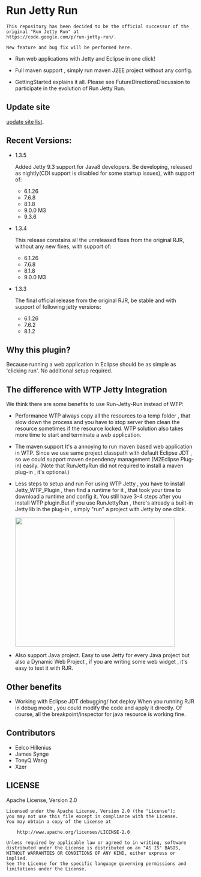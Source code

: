# Run Jetty Run

```
This repository has been decided to be the official successor of the original "Run Jetty Run" at
https://code.google.com/p/run-jetty-run/.

New feature and bug fix will be performed here.
```

- Run web applications with Jetty and Eclipse in one click!

- Full maven support , simply run maven J2EE project without any config.

- GettingStarted explains it all.  Please see FutureDirectionsDiscussion to participate in the evolution of Run Jetty Run.

## Update site

[update site list](http://xzer.github.io/run-jetty-run/).

## Recent Versions:

- 1.3.5

    Added Jetty 9.3 support for Java8 developers. Be developing, released as nightly(CDI support is disabled for some startup issues), with support of:

    - 6.1.26
    - 7.6.8
    - 8.1.8
    - 9.0.0 M3
    - 9.3.6 

- 1.3.4

    This release constains all the unreleased fixes from the original RJR, without any new fixes, with support of:
    
    - 6.1.26
    - 7.6.8
    - 8.1.8
    - 9.0.0 M3

- 1.3.3

    The final official release from the original RJR, be stable and with support of following jetty versions:
    
    - 6.1.26
    - 7.6.2
    - 8.1.2

## Why this plugin? ##

Because running a web application in Eclipse should be as simple as 'clicking run'. No additional setup required.


## The difference with WTP Jetty Integration ##

We think there are some benefits to use Run-Jetty-Run instead of WTP:

- Performance
    WTP always copy all the resources to a temp folder , that slow down the process and  you have to stop server then clean the resource sometimes if the resource locked. WTP solution also takes more time to start and terminate a web application.

- The maven support
    It's a annoying to run maven based web application in WTP. Since we use same project classpath with default Eclipse JDT , so we could support maven dependency management (M2Eclipse Plug-in) easily. (Note that RunJettyRun did not required to install a maven plug-in , it's optional.)

- Less steps to setup and run
    For using WTP Jetty ,  you have to install Jetty\_WTP\_Plugin , then find a runtime for it , that took your time to download a runtime and config it. You still have 3-4 steps after you install WTP plugin.But if you use RunJettyRun , there's already a built-in Jetty lib in the plug-in , simply "run" a project with Jetty by one click.

    <a href='http://www.youtube.com/watch?feature=player_embedded&v=Dtj1YBy9LKw' target='_blank'><img src='http://img.youtube.com/vi/Dtj1YBy9LKw/0.jpg' width='425' height=344 /></a>

- Also support Java project.
    Easy to use Jetty for every Java project but also a Dynamic Web Project , if you are writing some web widget , it's easy to test it with RJR.


## Other benefits ##

- Working with Eclipse JDT debugging/ hot deploy
    When you running RJR in debug mode , you could modify the code and apply it directly. Of course, all the breakpoint/inspector for java resource is working fine.

## Contributors

- Eelco Hillenius
- James Synge
- TonyQ Wang
- Xzer

## LICENSE

Apache License, Version 2.0

    Licensed under the Apache License, Version 2.0 (the "License");
    you may not use this file except in compliance with the License.
    You may obtain a copy of the License at

        http://www.apache.org/licenses/LICENSE-2.0

    Unless required by applicable law or agreed to in writing, software
    distributed under the License is distributed on an "AS IS" BASIS,
    WITHOUT WARRANTIES OR CONDITIONS OF ANY KIND, either express or implied.
    See the License for the specific language governing permissions and
    limitations under the License.
